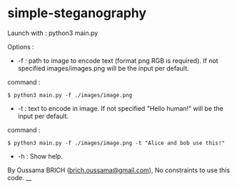 # simple-steganography 

Launch with : python3 main.py

Options :
- -f : path to image to encode text (format png RGB is required). If not specified
images/images.png will be the input per default.

command :
```console 
$ python3 main.py -f ./images/image.png
```

- -t :  text to encode in image. If not specified "Hello human!" will be the input per default.

command :
```console 
$ python3 main.py -f ./images/image.png -t "Alice and bob use this!"
```

- -h : Show help.

By Oussama BRICH (brich.oussama@gmail.com),
No constraints to use this code.
__